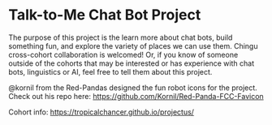 # Talk-to-Me Chat Bot Project

The purpose of this project is the learn more about chat bots, build something fun, and explore the variety of places we can use them. Chingu cross-cohort collaboration is welcomed! Or, if you know of someone outside of the cohorts that may be interested or has experience with chat bots, linguistics or AI, feel free to tell them about this project.

@kornil from the Red-Pandas designed the fun robot icons for the project. Check out his repo here: https://github.com/Kornil/Red-Panda-FCC-Favicon

Cohort info: https://tropicalchancer.github.io/projectus/
